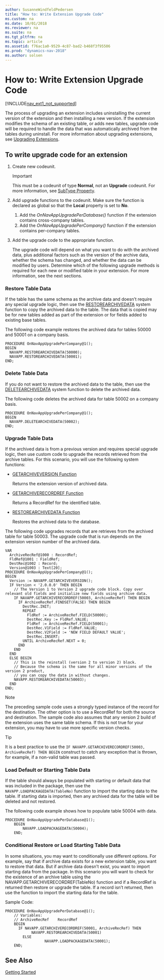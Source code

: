 ```yaml
---
author: SusanneWindfeldPedersen
title: "How to: Write Extension Upgrade Code"
ms.custom: na
ms.date: 10/01/2018
ms.reviewer: na
ms.suite: na
ms.tgt_pltfrm: na
ms.topic: article
ms.assetid: f76ac1a0-9529-4c87-bad2-b468f3f95506
ms.prod: "dynamics-nav-2018"
ms.author: solsen
---
```

# How to: Write Extension Upgrade Code
[!INCLUDE[nav_ext1_not_supported](includes/nav_ext1_not_supported.md)]

The process of upgrading an extension includes uninstalling the current version of the extension and then installing a new version. If the extension modifies the schema of an existing table, or adds new tables, upgrade code will be required to handle the data that was automatically archived from the tables during uninstall.
For more information about upgrading extensions, see [Upgrading Extensions](extensions-upgrading.md).  

## To write upgrade code for an extension
1.  Create new codeunit.  

    > [!IMPORTANT]  
    >  This must be a codeunit of type **Normal**, not an **Upgrade** codeunit. For more information, see [SubType Property](SubType-Property--Codeunit-.md).  

2.	Add upgrade functions to the codeunit. Make sure the function is declared as global so that the **Local** property is set to **No**.  
    1. Add the *OnNavAppUpgradePerDatabase()* function if the extension contains cross-company tables.   
    2. Add the *OnNavAppUpgradePerCompany()* function if the extension contains per-company tables.

3.  Add the upgrade code to the appropriate function.  

    The upgrade code will depend on what you want to do with the archived data, plus additional factors such as the version of the archive data, whether the schema has changed, and whether the data can be modified by users. Determine which of the following upgrade methods is required for each new or modified table in your extension. For more information, see the next sections.  

### Restore Table Data
If the table has the same schema as the archive data and doesn’t require any special upgrade logic, then use the [RESTOREARCHIVEDATA](restorearchivedata-function.md) system function to copy the archived data to the table. The data that is copied may be for new tables added as part of the extension or for fields added to existing base tables.  

The following code example restores the archived data for tables 50000 and 50001 on a company basis.  

```  
PROCEDURE OnNavAppUpgradePerCompany@1();  
BEGIN  
  NAVAPP.RESTOREARCHIVEDATA(50000);  
  NAVAPP.RESTOREARCHIVEDATA(50001);  
END;  
```  

### Delete Table Data
If you do not want to restore the archived data to the table, then use the [DELETEARCHIVEDATA](deletearchivedata-function.md) system function to delete the archived data.  

The following code deletes the archived data for table 50002 on a company basis.

```  
PROCEDURE OnNavAppUpgradePerCompany@1();  
BEGIN  
  NAVAPP.DELETEARCHIVEDATA(50002);  
END;  
```  

### Upgrade Table Data
If the archived data is from a previous version and requires special upgrade logic, then use custom code to upgrade the records retrieved from the archive tables. For this scenario, you will use the following system functions:  

-   [GETARCHIVEVERSION Function](GETARCHIVEVERSION-Function.md)  

    Returns the extension version of archived data.  

-   [GETARCHIVERECORDREF Function](GETARCHIVERECORDREF-Function.md)  

    Returns a RecordRef for the identified table.  

-   [RESTOREARCHIVEDATA Function](restorearchivedata-function.md)  

    Restores the archived data to the database.

The following code upgrades records that are retrieves from the archived table for table 50003. The upgrade code that is run depends on the extension version number of the archived data.  

```  
VAR
  ArchiveRecRef@1000 : RecordRef;  
  FldRef@1001 : FieldRef;  
  DestRec@1002 : Record;  
  Version@1003 : Text[20];  
PROCEDURE OnNavAppUpgradePerCompany@1();  
BEGIN  
  Version := NAVAPP.GETARCHIVEVERSION();  
  IF Version < '2.0.0.0' THEN BEGIN  
    // The Version 1 to Version 2 upgrade code block. Copy over relevant old fields and initialize new fields using archive data.  
    IF NAVAPP.GETARCHIVERECORDREF(50003, ArchiveRecRef) THEN BEGIN  
      IF ArchiveRecRef.FINDSET(FALSE) THEN BEGIN  
        DestRec.INIT;  
        REPEAT  
          FldRef := ArchiveRecRef.FIELD(50000);  
          DestRec.Key := FldRef.VALUE;  
          FldRef := ArchiveRecRef.FIELD(50001);  
          DestRec.V1Field := FldRef.VALUE;  
          DestRec.V2Field := 'NEW FIELD DEFAULT VALUE';  
          DestRec.INSERT;  
        UNTIL ArchiveRecRef.NEXT = 0;  
      END  
    END  
  END  
  ELSE BEGIN  
    // This is the reinstall (version 2 to version 2) block.  
    // Because the schema is the same for all minor versions of the version 2 product,  
    // you can copy the data in without changes.  
    NAVAPP.RESTOREARCHIVEDATA(50003);  
  END  
END;  
```  

> [!NOTE]  
>  The preceding sample code uses a strongly typed instance of the record for the destination. The other option is to use a RecordRef for both the source and destination. The sample code also assumes that any version 2 build of the extension uses the same table schema. If this is not true for your extension, you may have to use more specific version checks.  

> [!TIP]  
>  It is a best practice to use the `IF NAVAPP.GETARCHIVERECORDREF(50003, ArchiveRecRef) THEN BEGIN` construct to catch any exception that is thrown, for example, if a non-valid table was passed.  

### Load Default or Starting Table Data

If the table should always be populated with starting or default data that was included in the package, then use the `NAVAPP.LOADPACKAGEDATA(TableNo)` function to import the starting data to the table. If starting data is imported, then any archived data for the table will be deleted and not restored.

The following code example shows how to populate table 50004 with data.
```
PROCEDURE OnNavAppUpgradePerDatabase@1();
    BEGIN
        NAVAPP.LOADPACKAGEDATA(50004);
    END;
```

### Conditional Restore or Load Starting Table Data
In some situations, you may want to conditionally use different options. For example, say that if archive data exists for a new extension table, you want to restore that data. But if archive data doesn’t exist, you want to import starting data from the package. In this scenario you will want to check for the existence of an archive table using the NAVAPP.GETARCHIVERECORDREF(TableNo) function and if a RecordRef is returned then restore or upgrade the table. If a record isn’t returned, then use the function to import the starting data for the table.

Sample Code:
```
PROCEDURE OnNavAppUpgradePerDatabase@1();
    // Variables:
    // ArchiveRecRef 	RecordRef		
    BEGIN
      IF NAVAPP.GETARCHIVERECORDREF(50001, ArchiveRecRef) THEN
            NAVAPP.RESTOREARCHIVEDATA(50001)
        ELSE
                  NAVAPP.LOADPACKAGEDATA(50001);
    END;
```

## See Also  
[Getting Started](developer/devenv-get-started.md)  
<!--
[Extending Microsoft Dynamics NAV Using Extension Packages](Extending-Microsoft-Dynamics-NAV-Using-Extension-Packages.md)  
[Upgrading Extensions](extensions-upgrading.md)  
[GETARCHIVEVERSION Function](GETARCHIVEVERSION-Function.md)  
[GETARCHIVERECORDREF Function](GETARCHIVERECORDREF-Function.md)  
[RESTOREARCHIVEDATA Function](restorearchivedata-function.md)  
[DELETEARCHIVEDATA Function](deletearchivedata-function.md)  
[How to: Develop an Extension](How-to--Develop-an-Extension.md)  
[How to: Create an Extension Package](How-to--Create-an-Extension-Package.md)  
[Comparing and Merging Application Object Source Files](Comparing-and-Merging-Application-Object-Source-Files.md)  
[Microsoft Dynamics NAV Windows PowerShell Cmdlets](Microsoft-Dynamics-NAV-Windows-PowerShell-Cmdlets.md)  
[Development Cmdlets for Microsoft Dynamics NAV](https://go.microsoft.com/fwlink/?LinkID=510540)  
[Development](development.md)  
-->